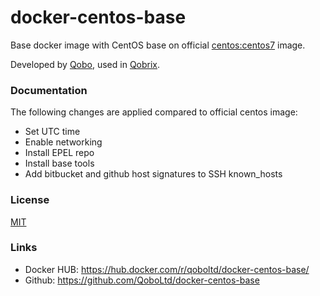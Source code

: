 docker-centos-base
========================

Base docker image with CentOS base on official [centos:centos7](https://hub.docker.com/_/centos/) image.

Developed by [Qobo](https://www.qobo.biz), used in [Qobrix](https://qobrix.com).

### Documentation

The following changes are applied compared to official centos image:

* Set UTC time
* Enable networking
* Install EPEL repo
* Install base tools
* Add bitbucket and github host signatures to SSH known_hosts

### License

[MIT](https://poser.pugx.org/qobo/docker-centos-base/license)

### Links

* Docker HUB: https://hub.docker.com/r/qoboltd/docker-centos-base/
* Github: https://github.com/QoboLtd/docker-centos-base
